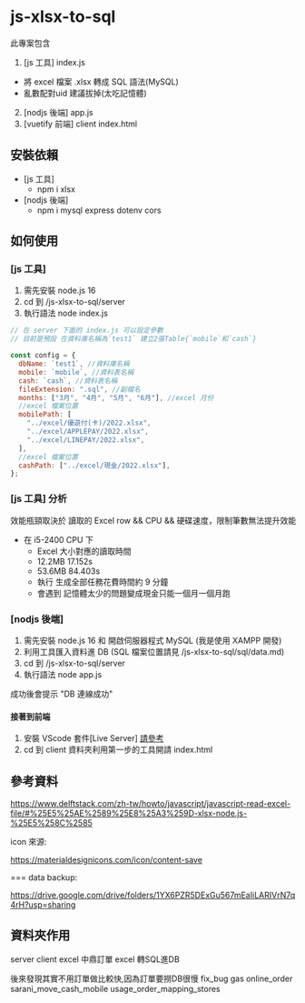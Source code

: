 # js-xlsx-to-sql

此專案包含

1.  [js 工具] index.js

- 將 excel 檔案 .xlsx 轉成 SQL 語法(MySQL)
- 亂數配對uid 建議拔掉(太吃記憶體)

2.  [nodjs 後端] app.js
3.  [vuetify 前端] client index.html

## 安裝依賴

- [js 工具]
  - npm i xlsx
- [nodjs 後端]
  - npm i mysql express dotenv cors

## 如何使用

### [js 工具]

1. 需先安裝 node.js 16
2. cd 到 /js-xlsx-to-sql/server
3. 執行語法 node index.js

```js
// 在 server 下面的 index.js 可以設定參數
// 目前是預設 在資料庫名稱為`test1` 建立2張Table{`mobile`和`cash`}

const config = {
  dbName: `test1`, //資料庫名稱
  mobile: `mobile`, //資料表名稱
  cash: `cash`, //資料表名稱
  fileExtension: ".sql", //副檔名
  months: ["3月", "4月", "5月", "6月"], //excel 月份
  //excel 檔案位置
  mobilePath: [
    "../excel/優遊付(卡)/2022.xlsx",
    "../excel/APPLEPAY/2022.xlsx",
    "../excel/LINEPAY/2022.xlsx",
  ],
  //excel 檔案位置
  cashPath: ["../excel/現金/2022.xlsx"],
};
```

### [js 工具] 分析

效能瓶頸取決於 讀取的 Excel row && CPU && 硬碟速度，限制筆數無法提升效能

- 在 i5-2400 CPU 下
  - Excel 大小對應的讀取時間
  - 12.2MB 17.152s
  - 53.6MB 84.403s
  - 執行 生成全部任務花費時間約 9 分鐘
  - 會遇到 記憶體太少的問題變成現金只能一個月一個月跑

### [nodjs 後端]

1. 需先安裝 node.js 16 和 開啟伺服器程式 MySQL (我是使用 XAMPP 開發)
2. 利用工具匯入資料進 DB (SQL 檔案位置請見 /js-xlsx-to-sql/sql/data.md)
3. cd 到 /js-xlsx-to-sql/server
4. 執行語法 node app.js

成功後會提示 "DB 連線成功"

#### 接著到前端

1. 安裝 VScode 套件[Live Server] [請參考](https://mnya.tw/cc/word/1430.html)
2. cd 到 client 資料夾利用第一步的工具開請 index.html

## 參考資料

https://www.delftstack.com/zh-tw/howto/javascript/javascript-read-excel-file/#%25E5%25AE%2589%25E8%25A3%259D-xlsx-node.js-%25E5%258C%2585

icon 來源:

https://materialdesignicons.com/icon/content-save

===
data backup: 

https://drive.google.com/drive/folders/1YX6PZR5DExGu567mEaIiLARIVrN7q4rH?usp=sharing

## 資料夾作用
server
client
excel
中鼎訂單 excel 轉SQL進DB

後來發現其實不用訂單做比較快,因為訂單要撈DB很慢
fix_bug
gas
online_order
sarani_move_cash_mobile
usage_order_mapping_stores
